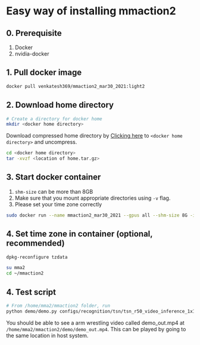 # Easy way of installing mmaction2
## 0. Prerequisite
1. Docker
2. nvidia-docker
## 1. Pull docker image
```bash
docker pull venkatesh369/mmaction2_mar30_2021:light2
```
## 2. Download home directory
```bash
# Create a directory for docker home
mkdir <docker home directory>
```
Download compressed home directory by [Clicking here](https://www.dropbox.com/s/hw858g9hw9taxd1/home.tar.gz?dl=0)
to `<docker home directory>` and uncompress.
```bash
cd <docker home directory>
tar -xvzf <location of home.tar.gz>
```
## 3. Start docker container
1. `shm-size` can be more than 8GB
2. Make sure that you mount appropriate directories using `-v` flag.
3. Please set your time zone correctly
```bash
sudo docker run --name mmaction2_mar30_2021 --gpus all --shm-size 8G -it -v <docker home directory>/mmacton2_mar30_2021:/home venkatesh369/mmaction2_mar30_2021:light2
```
## 4. Set time zone in container (optional, recommended)
```bash
dpkg-reconfigure tzdata
```

```bash
su mma2
cd ~/mmaction2
```
## 4. Test script
```bash
# From /home/mma2/mmaction2 folder, run
python demo/demo.py configs/recognition/tsn/tsn_r50_video_inference_1x1x3_100e_kinetics400_rgb.py https://download.openmmlab.com/mmaction/recognition/tsn/tsn_r50_1x1x3_100e_kinetics400_rgb/tsn_r50_1x1x3_100e_kinetics400_rgb_20200614-e508be42.pth demo/demo.mp4 demo/label_map_k400.txt --out-filename demo/demo_out.mp4
```
You should be able to see a arm wrestling video called demo_out.mp4 at `/home/mma2/mmaction2/demo/demo_out.mp4`.
This can be played by going to the same location in host system.
